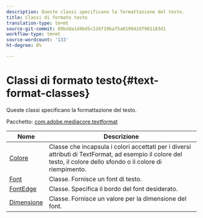 ```yaml
---
description: Queste classi specificano la formattazione del testo.
title: Classi di formato testo
translation-type: tm+mt
source-git-commit: 89bdda1d4bd5c126f19ba75a819942df901183d1
workflow-type: tm+mt
source-wordcount: '133'
ht-degree: 0%

---
```



# Classi di formato testo{#text-format-classes}

Queste classi specificano la formattazione del testo.

Pacchetto: [com.adobe.mediacore.textformat](https://help.adobe.com/en_US/primetime/api/psdk/asdoc-dhls_1.4/com/adobe/mediacore/textformat/package-detail.html)

| Nome | Descrizione |
|---|---|
| [Colore](https://help.adobe.com/en_US/primetime/api/psdk/asdoc-dhls_1.4/com/adobe/mediacore/textformat/Color.html) | Classe che incapsula i colori accettati per i diversi attributi di TextFormat, ad esempio il colore del testo, il colore dello sfondo o il colore di riempimento. |
| [Font](https://help.adobe.com/en_US/primetime/api/psdk/asdoc-dhls_1.4/com/adobe/mediacore/textformat/Font.html) | Classe. Fornisce un font di testo. |
| [FontEdge](https://help.adobe.com/en_US/primetime/api/psdk/asdoc-dhls_1.4/com/adobe/mediacore/textformat/FontEdge.html) | Classe. Specifica il bordo del font desiderato. |
| [Dimensione](https://help.adobe.com/en_US/primetime/api/psdk/asdoc-dhls_1.4/com/adobe/mediacore/textformat/Size.html) | Classe. Fornisce un valore per la dimensione del font. |

